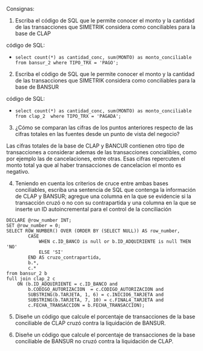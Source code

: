 Consignas:

1. Escriba el código de SQL que le permite conocer el monto y la cantidad de las transacciones que SIMETRIK considera como conciliables para la base de CLAP

código de SQL:

* ```select count(*) as cantidad_conc, sum(MONTO) as monto_conciliable from bansur_2 where TIPO_TRX = 'PAGO';```

2. Escriba el código de SQL que le permite conocer el monto y la cantidad de las transacciones que SIMETRIK considera como conciliables para la base de BANSUR

código de SQL:

* ```select count(*) as cantidad_conc, sum(MONTO) as monto_conciliable  from clap_2  where TIPO_TRX = 'PAGADA';```

3. ¿Cómo se comparan las cifras de los puntos anteriores respecto de las cifras totales en las fuentes desde un punto de vista del negocio?

Las cifras totales de la base de CLAP y BANCUR contienen otro tipo de transacciones a considerar ademas de las transacciones concialibles, como por ejemplo las de cancelaciones, entre otras.
Esas cifras repercuten el monto total ya que al haber transacciones de cancelacion el monto es negativo.

4. Teniendo en cuenta los criterios de cruce entre ambas bases conciliables, escriba una sentencia de SQL que contenga la información de CLAP y BANSUR; agregue una columna en la que se evidencie si la transacción cruzó o no con su contrapartida y una columna en la que se inserte un ID autoincremental para el control de la conciliación

```
DECLARE @row_number INT;
SET @row_number = 0;
SELECT ROW_NUMBER() OVER (ORDER BY (SELECT NULL)) AS row_number, 
		CASE 
			WHEN c.ID_BANCO is null or b.ID_ADQUIRIENTE is null THEN 'NO'
			ELSE 'SI'
		END AS cruzo_contrapartida,
		b.*,
		c.*
from bansur_2 b  
full join clap_2 c 
	ON (b.ID_ADQUIRIENTE = c.ID_BANCO and 
		b.CODIGO_AUTORIZACION  = c.CODIGO_AUTORIZACION and 
		SUBSTRING(b.TARJETA, 1, 6) = c.INICIO6_TARJETA and 
		SUBSTRING(b.TARJETA, 7, 10) = c.FINAL4_TARJETA and 
		c.FECHA_TRANSACCION = b.FECHA_TRANSACCION);
```

5. Diseñe un código que calcule el porcentaje de transacciones de la base conciliable de CLAP cruzó contra la liquidación de BANSUR.

6. Diseñe un código que calcule el porcentaje de transacciones de la base conciliable de BANSUR no cruzó contra la liquidación de CLAP.
